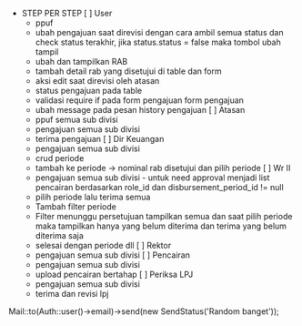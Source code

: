 - STEP PER STEP
[ ] User
    - ppuf
    - ubah pengajuan saat direvisi dengan cara ambil semua status dan check status terakhir, jika status.status = false maka tombol ubah tampil
    - ubah dan tampilkan RAB
    - tambah detail rab yang disetujui di table dan form
    - aksi edit saat direvisi oleh atasan
    - status pengajuan pada table
    - validasi require if pada form pengajuan form pengajuan
    - ubah message pada pesan history pengajuan
[ ] Atasan
    - ppuf semua sub divisi
    - pengajuan semua sub divisi
    - terima pengajuan
[ ] Dir Keuangan
    - pengajuan semua sub divisi
    - crud periode
    - tambah ke periode -> nominal rab disetujui dan pilih periode
[ ] Wr II
    - pengajuan semua sub divisi - untuk need approval menjadi list pencairan berdasarkan role_id dan disbursement_period_id != null
    - pilih periode lalu terima semua
    - Tambah filter periode
    - Filter menunggu persetujuan tampilkan semua dan saat pilih periode maka tampilkan hanya yang belum diterima dan terima yang belum diterima saja
    - selesai dengan periode dll
[ ] Rektor 
    - pengajuan semua sub divisi
[ ] Pencairan
    - pengajuan semua sub divisi
    - upload pencairan bertahap
[ ] Periksa LPJ
    - pengajuan semua sub divisi
    - terima dan revisi lpj
    
Mail::to(Auth::user()->email)->send(new SendStatus('Random banget'));
